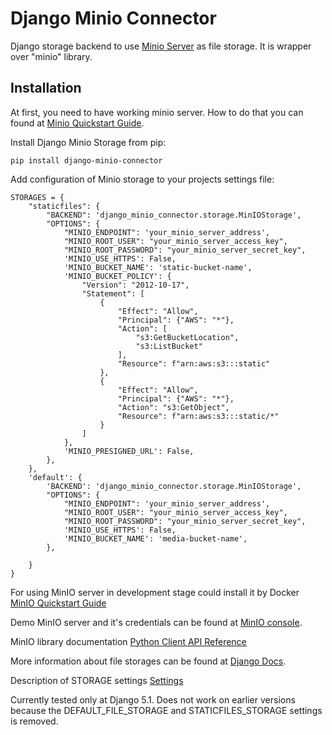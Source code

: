 Django Minio Connector
====================
Django storage backend to use [Minio Server](https://github.com/minio/minio) as file storage. It is wrapper over "minio" library.

Installation
-----------
At first, you need to have working minio server. How to do that you can found at [Minio Quickstart Guide](http://docs.minio.io/docs/minio-quickstart-guide).

Install Django Minio Storage from pip:
```
pip install django-minio-connector
```

Add configuration of Minio storage to your projects settings file:
```
STORAGES = {
    "staticfiles": {
        "BACKEND": 'django_minio_connector.storage.MinIOStorage',
        "OPTIONS": {
            "MINIO_ENDPOINT": 'your_minio_server_address',
            "MINIO_ROOT_USER": "your_minio_server_access_key",
            "MINIO_ROOT_PASSWORD": "your_minio_server_secret_key",
            'MINIO_USE_HTTPS': False,
            'MINIO_BUCKET_NAME': 'static-bucket-name',
            'MINIO_BUCKET_POLICY': {
                "Version": "2012-10-17",
                "Statement": [
                    {
                        "Effect": "Allow",
                        "Principal": {"AWS": "*"},
                        "Action": [
                            "s3:GetBucketLocation",
                            "s3:ListBucket"
                        ],
                        "Resource": f"arn:aws:s3:::static"
                    },
                    {
                        "Effect": "Allow",
                        "Principal": {"AWS": "*"},
                        "Action": "s3:GetObject",
                        "Resource": f"arn:aws:s3:::static/*"
                    }
                ]
            },
            'MINIO_PRESIGNED_URL': False,
        },
    },
    'default': {
        'BACKEND': 'django_minio_connector.storage.MinIOStorage',
        "OPTIONS": {
            "MINIO_ENDPOINT": 'your_minio_server_address',
            "MINIO_ROOT_USER": "your_minio_server_access_key",
            "MINIO_ROOT_PASSWORD": "your_minio_server_secret_key",
            'MINIO_USE_HTTPS': False,
            'MINIO_BUCKET_NAME': 'media-bucket-name',
        },

    }
}
```
For using MinIO server in development stage could install it by Docker [MinIO Quickstart Guide](https://hub.docker.com/r/minio/minio)

Demo MinIO server and it's credentials can be found at [MinIO console](https://min.io/docs/minio/linux/administration/minio-console.html#logging-in).

MinIO library documentation [Python Client API Reference](https://min.io/docs/minio/linux/developers/python/API.html)

More information about file storages can be found at [Django Docs](https://docs.djangoproject.com/en/5.1/ref/files/storage/).

Description of STORAGE settings [Settings](https://docs.djangoproject.com/en/5.1/ref/settings/#storages)

Currently tested only at Django 5.1. Does not work on earlier versions because the DEFAULT_FILE_STORAGE and STATICFILES_STORAGE settings is removed.